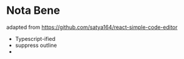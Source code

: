 # Nota Bene

adapted from https://github.com/satya164/react-simple-code-editor

 - Typescript-ified
 - suppress outline
 - 
